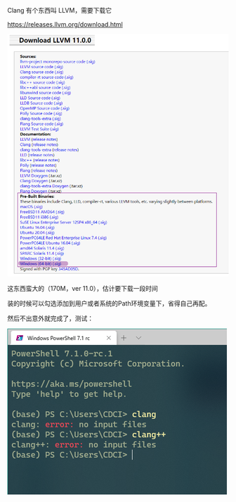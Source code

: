 Clang 有个东西叫 LLVM，需要下载它

https://releases.llvm.org/download.html

![image-20201020172842231](attachments/image-20201020172842231.png)

这东西蛮大的（170M，ver 11.0），估计要下载一段时间

装的时候可以勾选添加到用户或者系统的Path环境变量下，省得自己再配。

然后不出意外就完成了，测试：

![image-20201020174735953](attachments/image-20201020174735953.png)